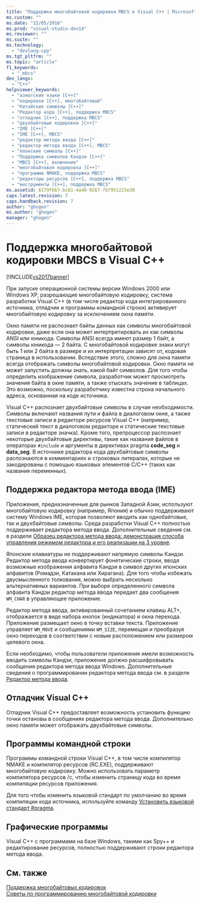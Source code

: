 ```yaml
---
title: "Поддержка многобайтовой кодировки MBCS в Visual C++ | Microsoft Docs"
ms.custom: ""
ms.date: "12/05/2016"
ms.prod: "visual-studio-dev14"
ms.reviewer: ""
ms.suite: ""
ms.technology: 
  - "devlang-cpp"
ms.tgt_pltfrm: ""
ms.topic: "article"
f1_keywords: 
  - "_mbcs"
dev_langs: 
  - "C++"
helpviewer_keywords: 
  - "азиатские языки [C++]"
  - "кодировки [C++], многобайтовый"
  - "Китайские символы [C++]"
  - "Редактор кода [C++], поддержка MBCS"
  - "отладчик [C++], поддержка MBCS"
  - "двухбайтовые кодировки [C++]"
  - "IME [C++]"
  - "IME [C++], MBCS"
  - "редактор метода ввода [C++]"
  - "редактор метода ввода [C++], MBCS"
  - "японские символы [C++]"
  - "Поддержка символов Кандзи [C++]"
  - "MBCS [C++], включение"
  - "многобайтовая кодировка [C++]"
  - "программа NMAKE, поддержка MBCS"
  - "редакторы ресурсов [C++], поддержка MBCS"
  - "инструменты [C++], поддержка MBCS"
ms.assetid: 6179f6b7-bc61-4a48-9267-fb7951223e38
caps.latest.revision: 7
caps.handback.revision: 7
author: "ghogen"
ms.author: "ghogen"
manager: "ghogen"
---
```

# Поддержка многобайтовой кодировки MBCS в Visual C++
[!INCLUDE[vs2017banner](../assembler/inline/includes/vs2017banner.md)]

При запуске операционной системы версии Windows 2000 или Windows XP, разрешающие многобайтовую кодировку, система разработки Visual C\+\+ \(в том числе редактор кода интегрированного источника, отладчик и программы командной строки\) активирует многобайтовую кодировку за исключением окна памяти.  
  
 Окно памяти не распознает байты данных как символы многобайтовой кодировки, даже если она может интерпретировать их как символы ANSI или юникода.  Символы ANSI всегда имеют размер 1 байт, а символы юникода — 2 байта.  С многобайтовой кодировке знаки могут быть 1 или 2 байта в размере и их интерпретации зависят от, кодовая страница в использовании.  Вследствие этого, сложно для окна памяти всегда отображать символы многобайтовой кодировки.  Окно памяти не может запустить должны знать, какой байт символов.  Для того чтобы определить изображение символа, разработчик может просмотреть значения байта в окне памяти, а также отыскать значение в таблицах.  Это возможно, поскольку разработчику известна строка начального адреса, основанная на коде источника.  
  
 Visual C\+\+ распознает двухбайтовые символы в случае необходимости.  Символы включают названия пути и файла в диалоговом окне, а также текстовые записи в редакторе ресурсов Visual C\+\+ \(например, статический текст в диалоговом редакторе и статические текстовые записи в редакторе значка\).  Кроме того, препроцессор распознает некоторые двухбайтовые директивы, такие как названия файлов в операторах `#include` и аргументы в директивах pragma **code\_seg** и **data\_seg**.  В источнике редактора кода двухбайтовые символы распознаются в комментариях и строковых литералах, которые не закодированы с помощью языковых элементов C\/C\+\+ \(таких как названия переменных\).  
  
##  <a name="_core_support_for_the_input_method_editor_.28.ime.29"></a> Поддержка редактора метода ввода \(IME\)  
 Приложения, предназначенные для рынков Западной Азии, используют многобайтовую кодировку \(например, Япония\) и обычно поддерживают систему Windows IME, которая позволяют вводить как однобайтовые, так и двухбайтовые символы.  Среда разработки Visual C\+\+ полностью поддерживает редактора метода ввода.  Дополнительные сведения см. в разделе [Образец редактора метода ввода: демонстрация способа управления режимом редактора и его реализации на 3 уровне](http://msdn.microsoft.com/ru-ru/87ebdf65-cef0-451d-a6fc-d5fb64178b14).  
  
 Японские клавиатуры не поддерживают напрямую символы Кандзи.  Редактор метода ввода конвертирует фонетические строки, вводя возможные изображения алфавита Кандзи в символ других японских алфавитов \(Ромадзи, Катакана или Хирагана\).  Для того чтобы избежать двусмысленного толкования, можно выбрать несколько альтернативных вариантов.  При выборе определенного символа алфавита Кандзи редактор метода ввода передает два сообщения `WM_CHAR` в управляющее приложение.  
  
 Редактор метода ввода, активированный сочетанием клавиш ALT\+, отображается в виде набора кнопок \(индикатора\) и окна перехода.  Приложение размещает окно в точку вставки текста.  Приложение управляет `WM_MOVE` и сообщениями `WM_SIZE`, перемещая и преобразуя окно переходов в соответствии с новым расположением или размером целевого окна.  
  
 Если необходимо, чтобы пользователи приложения имели возможность вводить символы Кандзи, приложение должно расшифровывать сообщения редактора метода ввода Windows.  Дополнительные сведения о программировании редактора метода ввода см. в разделе [Редактор метода ввода](https://msdn.microsoft.com/en-us/library/ms776145.aspx).  
  
## Отладчик Visual C\+\+  
 Отладчик Visual C\+\+ предоставляет возможность установить функцию точки остановы в сообщениях редактора метода ввода.  Дополнительно окно памяти может отображать двухбайтовые символы.  
  
## Программы командной строки  
 Программы командной строки Visual C\+\+, в том числе компилятор NMAKE и компилятор ресурсов \(RC.EXE\), поддерживают многобайтовую кодировку.  Можно использовать параметр компилятора ресурсов \/c, чтобы изменить страницу кода во время компиляции ресурсов приложения.  
  
 Для того чтобы изменить языковой стандарт по умолчанию во время компиляции кода источника, используйте команду [Установить языковой стандарт \#pragma](../preprocessor/setlocale.md).  
  
## Графические программы  
 Visual C\+\+ с программами на базе Windows, такими как Spy\+\+ и редактирование ресурсов, полностью поддерживают строки редактора метода ввода.  
  
## См. также  
 [Поддержка многобайтовых кодировок](../text/support-for-multibyte-character-sets-mbcss.md)   
 [Советы по программированию многобайтовой кодировки](../Topic/MBCS%20Programming%20Tips.md)
